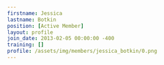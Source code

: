 ```yaml
---
firstname: Jessica
lastname: Botkin
position: [Active Member]
layout: profile
join_date: 2013-02-05 00:00:00 -400
training: []
profile: /assets/img/members/jessica_botkin/0.png
---
```

